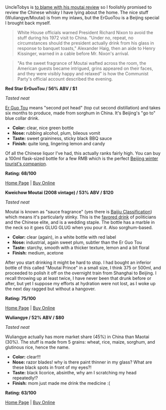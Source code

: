 UncleTobys is [to blame with his moutai review](http://www.reddit.com/r/worldwhisky/comments/19i96r/review_kweichow_moutai/) so I foolishly promised to review the Chinese whisky I have lying about the home.  The nice stuff (Wuliangye/Moutai) is from my inlaws, but the ErGuoTou is a Beijing special I brought back myself.

> White House officials warned President Richard Nixon to avoid the stuff during his 1972 visit to China. "Under no, repeat, no circumstances should the president actually drink from his glass in response to banquet toasts," Alexander Haig, then an aide to Henry Kissinger, warned in a cable before Mr. Nixon's arrival.

>  "As the sweet fragrance of Moutai wafted across the room, the American guests became intrigued, grins appeared on their faces, and they were visibly happy and relaxed" is how the Communist Party's official account described the evening.

**Red Star ErGuoTou / 56% ABV / $1**

*Tasted neat*

[Er Guo Tou](http://en.wikipedia.org/wiki/Er_guo_tou) means "second pot head" (top cut second distillation) and takes six months to produce, made from sorghum in China.  It's Beijing's "go to" blue collar drink.

* **Color:** clear, nice green bottle
* **Nose:** rubbing alcohol, plum, bileous vomit
* **Taste:** sweet graininess, sticky black BBQ sauce
* **Finish:** quite long, lingering lemon and candy

Of all the Chinese liquor I've had, this actually ranks fairly high.  You can buy a 100ml flask-sized bottle for a few RMB which is the perfect [Beijing winter tourist's companion](http://www.flickr.com/photos/elliott-back/4319171565/in/set-72157623196921981).

**Rating: 68/100**

[Home Page](http://www.redstarwine.com/Product/ProductDetail.aspx?id=1525&type=9) | [Buy Online](http://www.wine-searcher.com/find/er+guo+tou/)

**Kweichow Moutai (2008 vintage) / 53% ABV / $120**

*Tasted neat*

Moutai is known as "sauce fragrance" (yes there is [Baijiu Classification](http://en.wikipedia.org/wiki/Baijiu#Classification)) which means it's particularly stinky.  This is the [favored drink](http://www.thedailybeast.com/newsweek/2012/03/04/how-maotai-became-the-world-s-only-socialist-luxury-brand.html) of politicians and the Chinese elite, and is a wedding staple.  The bottle has a marble in the neck so it goes GLUG GLUG when you pour it.  Also sorghum-based.

* **Color:** clear (again), in a white bottle with red label
* **Nose:** industrial, again sweet plum, subtler than the Er Guo Tou
* **Taste:** starchy, smooth with a thicker texture, lemon and a bit floral
* **Finish:** medium, acetone

After you start drinking it might be hard to stop.  I had bought an inferior bottle of this called "Moutai Prince" in a small size, I think 375 or 500ml, and proceeded to polish it off on the overnight train from Shanghai to Beijing.  I recall throwing up at least twice, I have never been that drunk before or after, but yet I suppose my efforts at hydration were not lost, as I woke up the next day ragged but without a hangover.

**Rating: 75/100**

[Home Page](http://www.moutaichina.com/publish/portal1/tab632/info2889.htm#curinfoid=2889) | [Buy Online](http://www.wine-searcher.com/find/moutai)

**Wuliangye / 52% ABV / $80**

*Tasted neat*

Wuliangye actually has more market share (45%) in China than Maotai (30%).  The stuff is made from 5 grains: wheat, rice, maize, sorghum, and glutinous rice, hence the name.

* **Color:** clear!!!
* **Nose:** razor blades!  why is there paint thinner in my glass?  What are these black spots in front of my eyes?!
* **Taste:** black licorice, absinthe, why am I scratching my head repeatedly!?
* **Finish:** mom just made me drink the medicine :(

**Rating: 63/100**

[Home Page](http://www.wuliangye.com.cn/pages/product.html) | [Buy Online](http://www.wine-searcher.com/find/wuliangye)